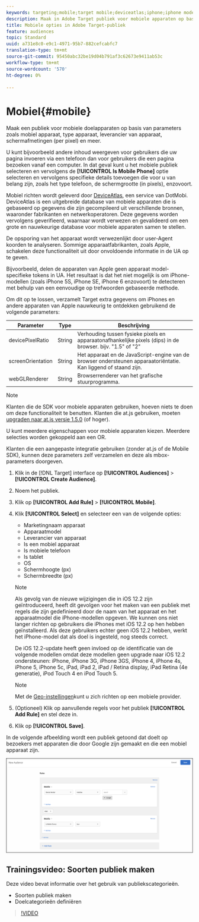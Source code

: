 ```yaml
---
keywords: targeting;mobile;target mobile;deviceatlas;iphone;iphone models;device atlas;displaywidth;display width;display height;type of device;displayheight;phone;tablet;device model
description: Maak in Adobe Target publiek voor mobiele apparaten op basis van parameters zoals mobiel apparaat, type apparaat, leverancier van apparaten, schermafmetingen (per pixel) en meer.
title: Mobiele opties in Adobe Target-publiek
feature: audiences
topic: Standard
uuid: a731e8c0-e9c1-4971-95b7-882cefcabfc7
translation-type: tm+mt
source-git-commit: 95450abc32be19d04b791af3c62673e9411ab53c
workflow-type: tm+mt
source-wordcount: '570'
ht-degree: 0%

---
```



# Mobiel{#mobile}

Maak een publiek voor mobiele doelapparaten op basis van parameters zoals mobiel apparaat, type apparaat, leverancier van apparaat, schermafmetingen (per pixel) en meer.

U kunt bijvoorbeeld andere inhoud weergeven voor gebruikers die uw pagina invoeren via een telefoon dan voor gebruikers die een pagina bezoeken vanaf een computer. In dat geval kunt u het mobiele publiek selecteren en vervolgens de **[!UICONTROL Is Mobile Phone]** optie selecteren en vervolgens specifieke details toevoegen die voor u van belang zijn, zoals het type telefoon, de schermgrootte (in pixels), enzovoort.

Mobiel richten wordt geleverd door [DeviceAtlas](https://deviceatlas.com/device-data/user-agent-tester), een service van DotMobi. DeviceAtlas is een uitgebreide database van mobiele apparaten die is gebaseerd op gegevens die zijn gecompileerd uit verschillende bronnen, waaronder fabrikanten en netwerkoperatoren. Deze gegevens worden vervolgens geverifieerd, waarnaar wordt verwezen en gevalideerd om een grote en nauwkeurige database voor mobiele apparaten samen te stellen.

De opsporing van het apparaat wordt verwezenlijkt door user-Agent koorden te analyseren. Sommige apparaatfabrikanten, zoals Apple, schakelen deze functionaliteit uit door onvoldoende informatie in de UA op te geven.

Bijvoorbeeld, delen de apparaten van Apple geen apparaat model-specifieke tokens in UA. Het resultaat is dat het niet mogelijk is om iPhone-modellen (zoals iPhone 5S, iPhone SE, iPhone 6 enzovoort) te detecteren met behulp van een eenvoudige op trefwoorden gebaseerde methode.

Om dit op te lossen, verzamelt Target extra gegevens om iPhones en andere apparaten van Apple nauwkeurig te ontdekken gebruikend de volgende parameters:

| Parameter | Type | Beschrijving |
|--- |--- |--- |
| devicePixelRatio | String | Verhouding tussen fysieke pixels en apparaatonafhankelijke pixels (dips) in de browser.  bijv. &quot;1.5&quot; of &quot;2&quot; |
| screenOrientation | String | Het apparaat en de JavaScript-engine van de browser ondersteunen apparaatoriëntatie. Kan liggend of staand zijn. |
| webGLRenderer | String | Browserrenderer van het grafische stuurprogramma. |

>[!NOTE]
>
>Klanten die de SDK voor mobiele apparaten gebruiken, hoeven niets te doen om deze functionaliteit te benutten. Klanten die at.js gebruiken, moeten [upgraden naar at.js versie 1.5.0](/help/c-implementing-target/c-implementing-target-for-client-side-web/target-atjs-versions.md#reference_DBB5EDB79EC44E558F9E08D4774A0F7A) (of hoger).

U kunt meerdere eigenschappen voor mobiele apparaten kiezen. Meerdere selecties worden gekoppeld aan een OR.

Klanten die een aangepaste integratie gebruiken (zonder at.js of de Mobile SDK), kunnen deze parameters zelf verzamelen en deze als mbox-parameters doorgeven.

1. Klik in de [!DNL Target] interface op **[!UICONTROL Audiences]** > **[!UICONTROL Create Audience]**.
1. Noem het publiek.
1. Klik op **[!UICONTROL Add Rule]** > **[!UICONTROL Mobile]**.
1. Klik **[!UICONTROL Select]** en selecteer een van de volgende opties:

   * Marketingnaam apparaat
   * Apparaatmodel
   * Leverancier van apparaat
   * Is een mobiel apparaat
   * Is mobiele telefoon
   * Is tablet
   * OS
   * Schermhoogte (px)
   * Schermbreedte (px)

   >[!NOTE]
   >
   >Als gevolg van de nieuwe wijzigingen die in iOS 12.2 zijn geïntroduceerd, heeft dit gevolgen voor het maken van een publiek met regels die zijn gedefinieerd door de naam van het apparaat en het apparaatmodel die iPhone-modellen opgeven. We kunnen ons niet langer richten op gebruikers die iPhones met iOS 12.2 op hen hebben geïnstalleerd. Als deze gebruikers echter geen iOS 12.2 hebben, werkt het iPhone-model dat als doel is ingesteld, nog steeds correct.
   >
   >De iOS 12.2-update heeft geen invloed op de identificatie van de volgende modellen omdat deze modellen geen upgrade naar iOS 12.2 ondersteunen: iPhone, iPhone 3G, iPhone 3GS, iPhone 4, iPhone 4s, iPhone 5, iPhone 5c, iPad, iPad 2, iPad / Retina display, iPad Retina (4e generatie), iPod Touch 4 en iPod Touch 5.

   >[!NOTE]
   >
   >Met de [Geo-instellingen](/help/c-target/c-audiences/c-target-rules/geo.md#concept_5B4D99DE685348FB877929EE0F942670)kunt u zich richten op een mobiele provider.

1. (Optioneel) Klik op aanvullende regels voor het publiek **[!UICONTROL Add Rule]** en stel deze in.
1. Klik op **[!UICONTROL Save]**.

In de volgende afbeelding wordt een publiek getoond dat doelt op bezoekers met apparaten die door Google zijn gemaakt en die een mobiel apparaat zijn.

![Doelmobiele apparaten](assets/target_mobile.png)

## Trainingsvideo: Soorten publiek maken

Deze video bevat informatie over het gebruik van publiekscategorieën.

* Soorten publiek maken
* Doelcategorieën definiëren

>[!VIDEO](https://video.tv.adobe.com/v/17392)
